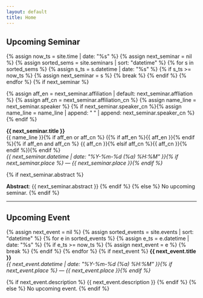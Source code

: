 ```yaml
---
layout: default
title: Home
---
```


## Upcoming Seminar
{% assign now_ts = site.time | date: "%s" %}
{% assign next_seminar = nil %}
{% assign sorted_sems = site.seminars | sort: "datetime" %}
{% for s in sorted_sems %}
  {% assign s_ts = s.datetime | date: "%s" %}
  {% if s_ts >= now_ts %}
    {% assign next_seminar = s %}
    {% break %}
  {% endif %}
{% endfor %}
{% if next_seminar %}

{% assign aff_en = next_seminar.affiliation | default: next_seminar.affliation %}
{% assign aff_cn = next_seminar.affiliation_cn %}
{% assign name_line = next_seminar.speaker %}
{% if next_seminar.speaker_cn %}{% assign name_line = name_line | append: " " | append: next_seminar.speaker_cn %}{% endif %}

**{{ next_seminar.title }}**<br/>
{{ name_line }}{% if aff_en or aff_cn %} ({% if aff_en %}{{ aff_en }}{% endif %}{% if aff_en and aff_cn %} {{ aff_cn }}{% elsif aff_cn %}{{ aff_cn }}{% endif %}){% endif %}<br/>
*{{ next_seminar.datetime | date: "%Y-%m-%d (%a) %H:%M" }}{% if next_seminar.place %} — {{ next_seminar.place }}{% endif %}*

{% if next_seminar.abstract %}

**Abstract**: {{ next_seminar.abstract }}
{% endif %}
{% else %}
No upcoming seminar.
{% endif %}

---

## Upcoming Event
{% assign next_event = nil %}
{% assign sorted_events = site.events | sort: "datetime" %}
{% for e in sorted_events %}
  {% assign e_ts = e.datetime | date: "%s" %}
  {% if e_ts >= now_ts %}
    {% assign next_event = e %}
    {% break %}
  {% endif %}
{% endfor %}
{% if next_event %}
  **{{ next_event.title }}**  
  *{{ next_event.datetime | date: "%Y-%m-%d (%a) %H:%M" }}{% if next_event.place %} — {{ next_event.place }}{% endif %}*

  {% if next_event.description %}
  {{ next_event.description }}
  {% endif %}
{% else %}
  No upcoming event.
{% endif %}